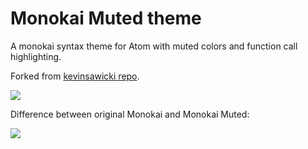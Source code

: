 # Monokai Muted theme

A monokai syntax theme for Atom with muted colors and function call highlighting.

Forked from [kevinsawicki repo](https://github.com/kevinsawicki/monokai).

![](https://raw.githubusercontent.com/zezic/monokai-muted-syntax/master/monokai-muted-scrot.png)

Difference between original Monokai and Monokai Muted:

![](https://raw.githubusercontent.com/zezic/monokai-muted-syntax/master/monokai-diff.gif)
